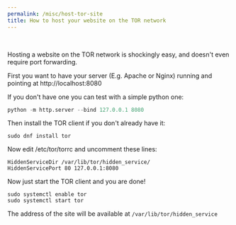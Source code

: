 ```yaml
---
permalink: /misc/host-tor-site
title: How to host your website on the TOR network
---
```


<br>


Hosting a website on the TOR network is shockingly easy, and doesn't even require port forwarding. 

First you want to have your server (E.g. Apache or Nginx) running and pointing at http://localhost:8080

If you don't have one you can test with a simple python one:

```python
python -m http.server --bind 127.0.0.1 8080
```

Then install the TOR client if you don't already have it:

```
sudo dnf install tor
```

Now edit /etc/tor/torrc and uncomment these lines:

```
HiddenServiceDir /var/lib/tor/hidden_service/
HiddenServicePort 80 127.0.0.1:8080
```

Now just start the TOR client and you are done!

```
sudo systemctl enable tor
sudo systemctl start tor
```

The address of the site will be available at `/var/lib/tor/hidden_service`
